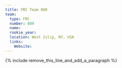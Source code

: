 ```yaml
---
title: FRC Team 889
team:
  type: FRC
  number: 889
  name:
  rookie_year:
  location: West Islip, NY, USA
  links:
    Website:
---
```


{% include remove_this_line_and_add_a_paragraph %}